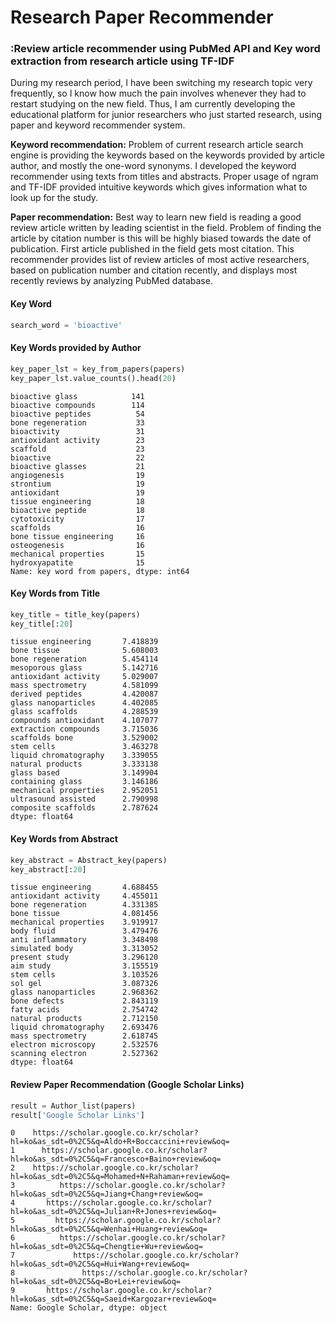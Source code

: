 # Research Paper Recommender

### :Review article recommender using PubMed API and Key word extraction from research article using TF-IDF

During my research period, I have been switching my research topic very frequently, so I know how much the pain involves whenever they had to restart studying on the new field. Thus, I am currently developing the educational platform for junior researchers who just started research, using paper and keyword recommender system.

**Keyword recommendation:** Problem of current research article search engine is providing the keywords based on the keywords provided by article author, and mostly the one-word synonyms. I developed the keyword recommender using texts from titles and abstracts. Proper usage of ngram and TF-IDF provided intuitive keywords which gives information what to look up for the study.

**Paper recommendation:** Best way to learn new field is reading a good review article written by leading scientist in the field. Problem of finding the article by citation number is this will be highly biased towards the date of publication. First article published in the field gets most citation. This recommender provides list of review articles of most active researchers, based on publication number and citation recently, and displays most recently reviews by analyzing PubMed database. 

#### Key Word
```Python
search_word = 'bioactive'
```

#### Key Words provided by Author

```Python
key_paper_lst = key_from_papers(papers)
key_paper_lst.value_counts().head(20)
```
    bioactive glass            141
    bioactive compounds        114
    bioactive peptides          54
    bone regeneration           33
    bioactivity                 31
    antioxidant activity        23
    scaffold                    23
    bioactive                   22
    bioactive glasses           21
    angiogenesis                19
    strontium                   19
    antioxidant                 19
    tissue engineering          18
    bioactive peptide           18
    cytotoxicity                17
    scaffolds                   16
    bone tissue engineering     16
    osteogenesis                16
    mechanical properties       15
    hydroxyapatite              15
    Name: key word from papers, dtype: int64

#### Key Words from Title

```Python
key_title = title_key(papers)
key_title[:20]
```
    tissue engineering       7.418839
    bone tissue              5.608003
    bone regeneration        5.454114
    mesoporous glass         5.142716
    antioxidant activity     5.029007
    mass spectrometry        4.581099
    derived peptides         4.420087
    glass nanoparticles      4.402085
    glass scaffolds          4.288539
    compounds antioxidant    4.107077
    extraction compounds     3.715036
    scaffolds bone           3.529002
    stem cells               3.463278
    liquid chromatography    3.339055
    natural products         3.333138
    glass based              3.149904
    containing glass         3.146186
    mechanical properties    2.952051
    ultrasound assisted      2.790998
    composite scaffolds      2.787624
    dtype: float64

#### Key Words from Abstract

```Python
key_abstract = Abstract_key(papers)
key_abstract[:20]
```
    tissue engineering       4.688455
    antioxidant activity     4.455011
    bone regeneration        4.331385
    bone tissue              4.081456
    mechanical properties    3.919917
    body fluid               3.479476
    anti inflammatory        3.348498
    simulated body           3.313052
    present study            3.296120
    aim study                3.155519
    stem cells               3.103526
    sol gel                  3.087326
    glass nanoparticles      2.968362
    bone defects             2.843119
    fatty acids              2.754742
    natural products         2.712150
    liquid chromatography    2.693476
    mass spectrometry        2.618745
    electron microscopy      2.532576
    scanning electron        2.527362
    dtype: float64

#### Review Paper Recommendation (Google Scholar Links)
```Python
result = Author_list(papers)
result['Google Scholar Links']
```

    0    https://scholar.google.co.kr/scholar?hl=ko&as_sdt=0%2C5&q=Aldo+R+Boccaccini+review&oq=
    1      https://scholar.google.co.kr/scholar?hl=ko&as_sdt=0%2C5&q=Francesco+Baino+review&oq=
    2    https://scholar.google.co.kr/scholar?hl=ko&as_sdt=0%2C5&q=Mohamed+N+Rahaman+review&oq=
    3          https://scholar.google.co.kr/scholar?hl=ko&as_sdt=0%2C5&q=Jiang+Chang+review&oq=
    4       https://scholar.google.co.kr/scholar?hl=ko&as_sdt=0%2C5&q=Julian+R+Jones+review&oq=
    5         https://scholar.google.co.kr/scholar?hl=ko&as_sdt=0%2C5&q=Wenhai+Huang+review&oq=
    6          https://scholar.google.co.kr/scholar?hl=ko&as_sdt=0%2C5&q=Chengtie+Wu+review&oq=
    7             https://scholar.google.co.kr/scholar?hl=ko&as_sdt=0%2C5&q=Hui+Wang+review&oq=
    8               https://scholar.google.co.kr/scholar?hl=ko&as_sdt=0%2C5&q=Bo+Lei+review&oq=
    9       https://scholar.google.co.kr/scholar?hl=ko&as_sdt=0%2C5&q=Saeid+Kargozar+review&oq=
    Name: Google Scholar, dtype: object